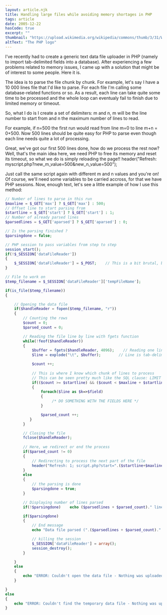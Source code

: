 ```yaml
---
layout: article.njk
title: Handling large files while avoiding memory shortages in PHP 
tags: article
date: 2005-12-22
hasCode: true
excerpt: ""
thumbnail: "https://upload.wikimedia.org/wikipedia/commons/thumb/3/31/Webysther_20160423_-_Elephpant.svg/525px-Webysther_20160423_-_Elephpant.svg.png"
altText: "The PHP logo"
---
```

I've recently had to create a generic text data file uploader in PHP (namely to import tab-delimited fields into a database). After experiencing a few problems related to memory issues, I came up with a solution that might be of interest to some people. Here it is.

The idea is to parse the file chunk by chunk.
For example, let's say I have a 10 000 lines file that I'd like to parse. For each file I'm calling some database-related functions or so. As a result, each line can take quite some time to be processed and the whole loop can eventualy fail to finish due to limited memory or timeout.

So, what I do is I create a set of delimiters: m and n, m will be the line number to start from and n the maximum number of lines to read.

For example, if n=500 the first run would read from line m=0 to line m+n = 0+500.
Now 500 lines should be quite easy for PHP to parse even though each line needs quite a lot of processing.

Great, we've got our first 500 lines done, how do we process the rest now? Well, that's the main idea here, we need PHP to free its memory and reset its timeout, so what we do is simply reloading the page!!
header("Refresh: myscript.php?new_m_value=500&new_n_value=500");

Just call the same script again with different m and n values and you're on!
Of course, we'll need some variables to be carried accross, for that we have PHP sessions.
Now, enough text, let's see a little example of how I use this method:

```php
// Number of lines to parse in this run
$maxline = $_GET['max'] ? $_GET['max'] : 500;
// Offset line to start parsing from
$startline = $_GET['start'] ? $_GET['start'] : 1;
// Number of already parsed lines
$parsedlines = $_GET['aparsed'] ? $_GET['aparsed'] : 0;

// Is the parsing finished ?
$parsingdone = false;

// PHP session to pass variables from step to step
session_start();
if(!$_SESSION['dataFileReader'])
{
    $_SESSION['dataFileReader'] = $_POST;    // This is a bit brutal, but it's an example. just carry any variable you need ...
}

// File to work on
$temp_filename = $_SESSION['dataFileReader']['tempFileName'];

if(is_file($temp_filename))
{

    // Opening the data file
    if($handleReader = fopen($temp_filename, "r"))
    {
        // Counting the rows
        $count = 0;
        $parsed_count = 0;

        // Reading the file line by line with fgets function
        while(!feof($handleReader))
        {
            $buffer = fgets($handleReader, 4096);    // Reading one line
            $line = explode("\t", $buffer);        // Line is tab-delimited

            $count ++;
           
            // This is where I know which chunk of lines to process
            // This can be seen pretty much like the SQL clause: LIMIT m,n
            if(($count >= $startline) && ($count < $maxline + $startline))
            {
                foreach($line as $k=>$field)
                {
                     /* DO SOMETHING WITH THE FIELDS HERE */
                }

                $parsed_count ++;
           }
        }

        // Closing the file
        fclose($handleReader);
        
        // Here, we redirect or end the process
        if($parsed_count != 0)
        {
            // Redirecting to process the next part of the file
            header("Refresh: 1; script.php?start=".($startline+$maxline)."&max=".$maxline."&aparsed=".($parsedlines + $parsed_count));
        }
        else
        {
            // the parsing is done
            $parsingdone = true;
        }

        // Displaying number of lines parsed
        if(!$parsingdone)    echo ($parsedlines + $parsed_count)." lines parsed so far ... continuing ...";

        if($parsingdone)
        {
            // End message
            echo "Data file parsed (".($parsedlines + $parsed_count)." lines)!";

            // killing the session
            $_SESSION['dataFileReader'] = array();
            session_destroy();
        }

    }
    else
    {
        echo "ERROR: Couldn't open the data file - Nothing was uploaded";
    }

}
else
{
    echo "ERROR: Couldn't find the temporary data file - Nothing was uploaded";
}
```